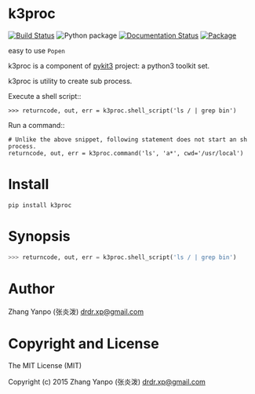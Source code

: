# k3proc

[![Build Status](https://travis-ci.com/pykit3/k3proc.svg?branch=master)](https://travis-ci.com/pykit3/k3proc)
![Python package](https://github.com/pykit3/k3proc/workflows/Python%20package/badge.svg)
[![Documentation Status](https://readthedocs.org/projects/k3proc/badge/?version=stable)](https://k3proc.readthedocs.io/en/stable/?badge=stable)
[![Package](https://img.shields.io/pypi/pyversions/k3proc)](https://pypi.org/project/k3proc)

easy to use `Popen`

k3proc is a component of [pykit3] project: a python3 toolkit set.


k3proc is utility to create sub process.

Execute a shell script::

    >>> returncode, out, err = k3proc.shell_script('ls / | grep bin')

Run a command::

    # Unlike the above snippet, following statement does not start an sh process.
    returncode, out, err = k3proc.command('ls', 'a*', cwd='/usr/local')




# Install

```
pip install k3proc
```

# Synopsis

```python
>>> returncode, out, err = k3proc.shell_script('ls / | grep bin')

```

#   Author

Zhang Yanpo (张炎泼) <drdr.xp@gmail.com>

#   Copyright and License

The MIT License (MIT)

Copyright (c) 2015 Zhang Yanpo (张炎泼) <drdr.xp@gmail.com>


[pykit3]: https://github.com/pykit3